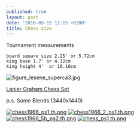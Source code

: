 ```yaml
---
published: true
layout: post
date: "2016-05-15 12:15 +0200"
title: Chess size
---
```

Tournament mesaurements

    board square size 2.25' or 5.72cm
    king base 1.7' or 4.32cm
    king height 4'  or 10.16cm

![figure_lesene_superca3.jpg]({{site.baseurl}}/media/figure_lesene_superca3.jpg)

[Lanier Graham Chess Set](http://www.chesssetsproject.com/ratings/wood-chess-sets/lanier-graham-chess-set/)

p.s. Some Blends (3440x1440)

[![chess1966_ps1.th.png](//cdn.scrot.moe/images/2016/05/15/chess1966_ps1.th.png)](//cdn.scrot.moe/images/2016/05/15/chess1966_ps1.png)
[![chess1966_2_ps1.th.png](//cdn.scrot.moe/images/2016/05/15/chess1966_2_ps1.th.png)](//cdn.scrot.moe/images/2016/05/15/chess1966_2_ps1.png)
[![chess1966_5b_ps2.th.png](//cdn.scrot.moe/images/2016/05/15/chess1966_5b_ps2.th.png)](//cdn.scrot.moe/images/2016/05/15/chess1966_5b_ps2.png)
[![chess_ps1.th.png](//cdn.scrot.moe/images/2016/05/17/chess_ps1.th.png)](//cdn.scrot.moe/images/2016/05/17/chess_ps1.png)